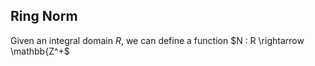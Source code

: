 ## Ring Norm

Given an integral domain $R$, we can define a function $N : R \rightarrow \mathbb{Z^+$
